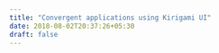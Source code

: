 ```yaml
---
title: "Convergent applications using Kirigami UI"
date: 2018-08-02T20:37:26+05:30
draft: false
---
```



